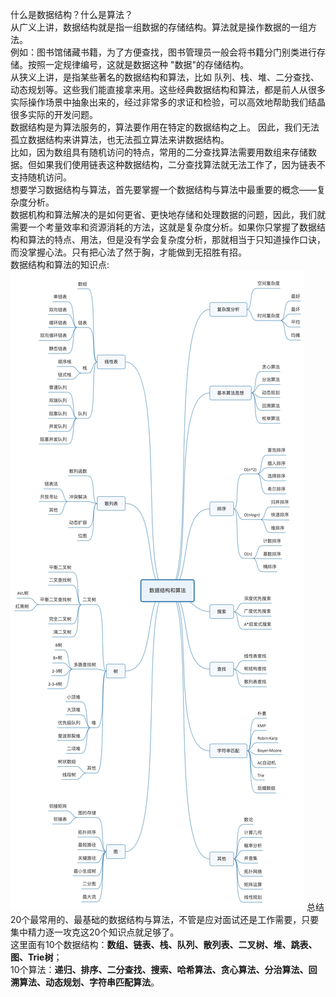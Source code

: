 什么是数据结构？什么是算法？</br>
从广义上讲，数据结构就是指一组数据的存储结构。算法就是操作数据的一组方法。</br>
例如：图书馆储藏书籍，为了方便查找，图书管理员一般会将书籍分门别类进行存储。按照一定规律编号，这就是数据这种 "数据"的存储结构。</br>
从狭义上讲，是指某些著名的数据结构和算法，比如 队列、栈、堆、二分查找、动态规划等。这些我们能直接拿来用。这些经典数据结构和算法，都是前人从很多实际操作场景中抽象出来的，经过非常多的求证和检验，可以高效地帮助我们结晶很多实际的开发问题。</br>
数据结构是为算法服务的，算法要作用在特定的数据结构之上。 因此，我们无法孤立数据结构来讲算法，也无法孤立算法来讲数据结构。</br>
比如，因为数组具有随机访问的特点，常用的二分查找算法需要用数组来存储数据。但如果我们使用链表这种数据结构，二分查找算法就无法工作了，因为链表不支持随机访问。</br>
想要学习数据结构与算法，首先要掌握一个数据结构与算法中最重要的概念——复杂度分析。</br>
数据机构和算法解决的是如何更省、更快地存储和处理数据的问题，因此，我们就需要一个考量效率和资源消耗的方法，这就是复杂度分析。如果你只掌握了数据结构和算法的特点、用法，但是没有学会复杂度分析，那就相当于只知道操作口诀，而没掌握心法。只有把心法了然于胸，才能做到无招胜有招。</br>
数据结构和算法的知识点:</br>
![image](https://github.com/XDingfh/DataStructureAndAlgorithm/blob/master/src/main/resources/images/GeekTime/clipboard.png)
总结20个最常用的、最基础的数据结构与算法，不管是应对面试还是工作需要，只要集中精力逐一攻克这20个知识点就足够了。</br>
这里面有10个数据结构：<b style="color=red">数组、链表、栈、队列、散列表、二叉树、堆、跳表、图、Trie树</b>；</br>
10个算法：<b style="color=red">递归、排序、二分查找、搜索、哈希算法、贪心算法、分治算法、回溯算法、动态规划、字符串匹配算法</b>。
